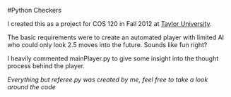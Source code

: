 #Python Checkers

I created this as a project for COS 120 in Fall 2012 at [Taylor University](http://taylor.edu).

The basic requirements were to create an automated player with limited AI who could only look 2.5 moves into the future. Sounds like fun right?

I heavily commented mainPlayer.py to give some insight into the thought process behind the player.

*Everything but referee.py was created by me, feel free to take a look around the code*